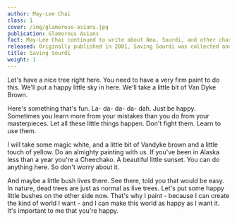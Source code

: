 ```yaml
---
author: May-Lee Chai
class: 1
cover: /img/glamorous-asians.jpg
publication: Glamorous Asians
fact: May-Lee Chai continued to write about Nea, Sourdi, and other characters featured in this story in novels Dragon Chica (2010) and Tiger Girl (2013).
released: Originally published in 2001, Saving Sourdi was collected and published in Glamorous Asians (2004).
title: Saving Sourdi
weight: 1
---
```


Let's have a nice tree right here. You need to have a very firm paint to do this. We'll put a happy little sky in here. We'll take a little bit of Van Dyke Brown.

Here's something that's fun. La- da- da- da- dah. Just be happy. Sometimes you learn more from your mistakes than you do from your masterpieces. Let all these little things happen. Don't fight them. Learn to use them.

I will take some magic white, and a little bit of Vandyke brown and a little touch of yellow. Do an almighty painting with us. If you've been in Alaska less than a year you're a Cheechako. A beautiful little sunset. You can do anything here. So don't worry about it.

And maybe a little bush lives there. See there, told you that would be easy. In nature, dead trees are just as normal as live trees. Let's put some happy little bushes on the other side now. That's why I paint - because I can create the kind of world I want - and I can make this world as happy as I want it. It's important to me that you're happy.

